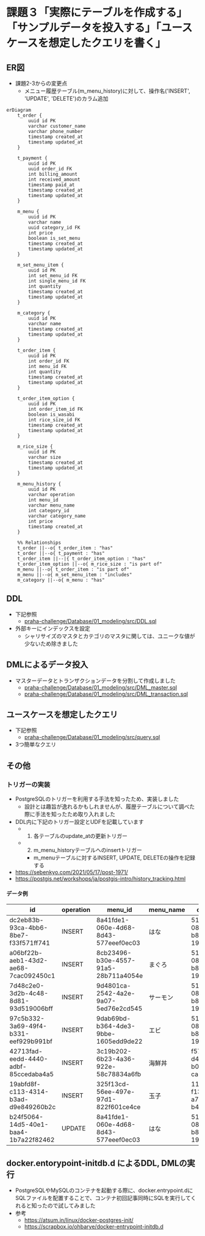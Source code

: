 # 課題３「実際にテーブルを作成する」「サンプルデータを投入する」「ユースケースを想定したクエリを書く」

## ER図

- 課題2-3からの変更点
  - メニュー履歴テーブル(m_menu_history)に対して、操作名('INSERT', 'UPDATE', 'DELETE')のカラム追加

```mermaid
erDiagram
    t_order {
        uuid id PK
        varchar customer_name
        varchar phone_number
        timestamp created_at
        timestamp updated_at
    }

    t_payment {
        uuid id PK
        uuid order_id FK
        int billing_amount
        int received_amount
        timestamp paid_at
        timestamp created_at
        timestamp updated_at
    }

    m_menu {
        uuid id PK
        varchar name
        uuid category_id FK
        int price
        boolean is_set_menu
        timestamp created_at
        timestamp updated_at
    }

    m_set_menu_item {
        uuid id PK
        int set_menu_id FK
        int single_menu_id FK
        int quantity
        timestamp created_at
        timestamp updated_at
    }

    m_category {
        uuid id PK
        varchar name
        timestamp created_at
        timestamp updated_at
    }

    t_order_item {
        uuid id PK
        int order_id FK
        int menu_id FK
        int quantity
        timestamp created_at
        timestamp updated_at
    }

    t_order_item_option {
        uuid id PK
        int order_item_id FK
        boolean is_wasabi
        int rice_size_id FK
        timestamp created_at
        timestamp updated_at
    }

    m_rice_size {
        uuid id PK
        varchar size
        timestamp created_at
        timestamp updated_at
    }

    m_menu_history {
        uuid id PK
        varchar operation
        int menu_id
        varchar menu_name
        int category_id 
        varchar category_name
        int price
        timestamp created_at
    }
    
    %% Relationships
    t_order ||--o{ t_order_item : "has"
    t_order ||--o{ t_payment : "has"
    t_order_item ||--|{ t_order_item_option : "has"
    t_order_item_option ||--o{ m_rice_size : "is part of"
    m_menu ||--o{ t_order_item : "is part of"
    m_menu ||--o{ m_set_menu_item : "includes"
    m_category ||--o{ m_menu : "has"

  ```

## DDL

- 下記参照
  - [praha-challenge/Database/01_modeling/src/DDL.sql](praha-challenge/Database/01_modeling/src/DDL.sql)
- 外部キーにインデックスを設定
  - シャリサイズのマスタとカテゴリのマスタに関しては、ユニークな値が少ないため除きました

## DMLによるデータ投入

- マスターデータとトランザクションデータを分割して作成しました
  - [praha-challenge/Database/01_modeling/src/DML_master.sql](praha-challenge/Database/01_modeling/src/DML_master.sql)
  - [praha-challenge/Database/01_modeling/src/DML_transaction.sql](praha-challenge/Database/01_modeling/src/DML_transaction.sql)

## ユースケースを想定したクエリ

- 下記参照
  - [praha-challenge/Database/01_modeling/src/query.sql](praha-challenge/Database/01_modeling/src/query.sql)
- 3つ簡単なクエリ

## その他

### トリガーの実装

- PostgreSQLのトリガーを利用する手法を知ったため、実装しました
  - 設計とは趣旨が逸れるかもしれませんが、履歴テーブルについて調べた際に手法を知ったため取り入れました
- DDL内に下記のトリガー設定とUDFを記載しています
  - 1. 各テーブルのupdate_atの更新トリガー
  - 2. m_menu_historyテーブルへのinsertトリガー
    - m_menuテーブルに対するINSERT, UPDATE, DELETEの操作を記録する
- https://sebenkyo.com/2021/05/17/post-1971/
- https://postgis.net/workshops/ja/postgis-intro/history_tracking.html
  

#### データ例

| id                                   | operation | menu_id                              | menu_name | category_id                          | category_name | price | created_at              |
|--------------------------------------|-----------|--------------------------------------|-----------|--------------------------------------|---------------|-------|-------------------------|
| dc2eb83b-93ca-4bb6-8be7-f33f571ff741 | INSERT    | 8a41fde1-060e-4d68-8d43-577eeef0ec03 | はな        | 51c32b05-08ce-47b5-b828-19753103760f | にぎり           | 1000  | 2025-01-10 13:13:01.991 |
| a06bf22b-aeb1-43d2-ae68-7cac092450c1 | INSERT    | 8cb23496-b30e-4557-91a5-28b711a4054e | まぐろ       | 51c32b05-08ce-47b5-b828-19753103760f | にぎり           | 200   | 2025-01-10 13:13:01.991 |
| 7d48c2e0-3d2b-4c48-8d81-93d519006bff | INSERT    | 9d4801ca-2542-4a2e-9a07-5ed76e2cd545 | サーモン      | 51c32b05-08ce-47b5-b828-19753103760f | にぎり           | 300   | 2025-01-10 13:13:01.991 |
| 97c5b332-3a69-49f4-b331-eef929b991bf | INSERT    | 9dab69bd-b364-4de3-9bbe-1605edd9de22 | エビ        | 51c32b05-08ce-47b5-b828-19753103760f | にぎり           | 400   | 2025-01-10 13:13:01.991 |
| 42713fad-eedd-4440-adbf-85ccedaba4a5 | INSERT    | 3c19b202-6b23-4a36-922e-58c78834a6fb | 海鮮丼    | f57682f1-d403-4810-b023-ca4ac5cccd8a | 鮨丼          | 500   | 2025-01-10 13:13:01.991 |
| 19abfd8f-c113-4314-b3ad-d9e849260b2c | INSERT    | 325f13cd-56ee-497e-97d1-822f601ce4ce | 玉子      | 1136a96a-f132-4a32-a7de-b468d90eba66 | サイドメニュー       | 100   | 2025-01-10 13:13:01.991 |
| b24f5064-14d5-40e1-baa4-1b7a22f82462 | UPDATE    | 8a41fde1-060e-4d68-8d43-577eeef0ec03 | はな        | 51c32b05-08ce-47b5-b828-19753103760f | にぎり           | 2000  | 2025-01-10 22:13:33.908 |

## docker.entorypoint-initdb.d によるDDL, DMLの実行

- PostgreSQLやMySQLのコンテナを起動する際に、docker.entrypoint.dにSQLファイルを配置することで、コンテナ初回記事同時にSQLを実行してくれると知ったので試してみました
- 参考
  - https://atsum.in/linux/docker-postgres-init/
  - https://scrapbox.io/ohbarye/docker-entrypoint-initdb.d
